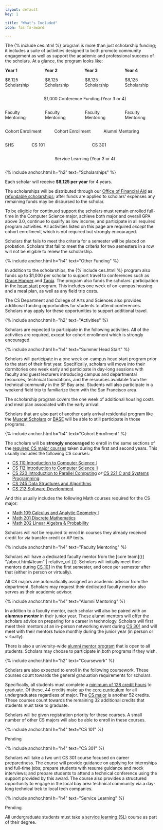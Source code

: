 ```yaml
---
layout: default
key: 1

title: "What's Included"
icon: fas fa-award

---
```


The {% include ces.html %} program is more than just scholarship funding; it includes a suite of activities designed to both promote community engagement as well as support the academic and professional success of the scholars. At a glance, the program looks like:

<div class="glance">
  <div class="columns is-3 is-mobile">
    <div class="column"><strong>Year 1</strong></div>
    <div class="column"><strong>Year 2</strong></div>
    <div class="column"><strong>Year 3</strong></div>
    <div class="column"><strong>Year 4</strong></div>
  </div>

  <div class="columns is-3 is-mobile">
    <div class="column">
      <p class="has-background-usf-green has-text-white">$8,125 Scholarship</p>
    </div>
    <div class="column">
      <p class="has-background-usf-green has-text-white">$8,125 Scholarship</p>
    </div>
    <div class="column">
      <p class="has-background-usf-green has-text-white">$8,125 Scholarship</p>
    </div>
    <div class="column">
      <p class="has-background-usf-green has-text-white">$8,125 Scholarship</p>
    </div>
  </div>

  <div class="columns is-3 is-mobile">
    <div class="column"></div>  
    <div class="column">
      <p class="has-background-usf-green has-text-white">
        $1,000 Conference Funding (Year 3 or 4)
      </p>
    </div>
  </div>

  <div class="columns is-3 is-mobile">
    <div class="column">
      <p class="has-background-usf-gold">Faculty Mentoring</p>
    </div>
    <div class="column">
      <p class="has-background-usf-gold">Faculty Mentoring</p>
    </div>
    <div class="column">
      <p class="has-background-usf-gold">Faculty Mentoring</p>
    </div>
    <div class="column">
      <p class="has-background-usf-gold">Faculty Mentoring</p>
    </div>
  </div>

  <div class="columns is-3 is-mobile">
    <div class="column">
      <p class="has-background-usf-gold">Cohort Enrollment</p>
    </div>
    <div class="column">
      <p class="has-background-usf-gold">Cohort Enrollment</p>
    </div>
    <div class="column">
      <p class="has-background-usf-gold">Alumni Mentoring</p>
    </div>
    <div class="column"></div>        
  </div>

  <div class="columns is-3 is-mobile">
    <div class="column is-quarter">
      <div class="columns is-3 is-mobile">
        <div class="column is-narrow">
          <p class="has-background-usf-gold">SHS</p>
        </div>
        <div class="column">
          <p class="has-background-usf-gold">CS 101</p>
        </div>
      </div>
    </div>
    <div class="column is-quarter"></div>
    <div class="column is-quarter">
      <p class="has-background-usf-gold">CS 301</p>
    </div>
    <div class="column is-quarter"></div>
  </div>

  <div class="columns is-3 is-mobile">
    <div class="column is-half"></div>
    <div class="column is-half">
      <p class="has-background-usf-gold">Service Learning (Year 3 or 4)</p>
    </div>
  </div>
</div>

{% include anchor.html h="h2" text="Scholarships" %}

Each scholar will receive **$8,125 per year** for 4 years.

The scholarships will be distributed through our [Office of Financial Aid](https://myusf.usfca.edu/financial-aid) as [refundable scholarships](https://myusf.usfca.edu/financial-aid/policies); after funds are applied to scholars' expenses any remaining funds may be disbursed to the scholar.

To be eligible for continued support the scholars must remain enrolled full-time in the Computer Science major, achieve both major and overall GPA above 3.0, continue to qualify as low income, and participate in all required program activities. All activities listed on this page are required *except* the cohort enrollment, which is not required but strongly encouraged.

Scholars that fails to meet the criteria for a semester will be placed on probation. Scholars that fail to meet the criteria for two semesters in a row will not be eligible to renew the
scholarship.

{% include anchor.html h="h4" text="Other Funding" %}

In addition to the scholarships, the {% include ces.html %} program also funds up to $1,000 per scholar to support travel to conferences such as [Grace Hopper](https://ghc.anitab.org/) and [Tapia](http://tapiaconference.org/).
The program also funds the scholars' participation in the [head start](#summer-head-start) program.
This includes one week of on-campus housing and a meal plan, as well as any field trip costs.

<article class="message is-primary is-small">
  <div class="message-body">
    The CS Department and College of Arts and Sciences also provides additional funding opportunities for students to attend conferences. Scholars may apply for these opportunities to support additional travel.
  </div>
</article>

{% include anchor.html h="h2" text="Activities" %}

Scholars are expected to participate in the following activities. All of the activities are required, except for cohort enrollment which is strongly encouraged.

{% include anchor.html h="h4" text="Summer Head Start" %}

Scholars will participate in a one week on-campus head start program prior to the start of their first year. Specifically, scholars will move into their dormitories one week early and participate in day-long sessions with faculty and guest lecturers introducing campus and departmental resources, technical foundations, and the resources available from the technical community in the SF Bay area. Students will also participate in a weekend field trip to familiarize them with the San Francisco area.

The scholarship program covers the one week of additional housing costs and meal plan associated with the early arrival.

<article class="message is-primary is-small">
  <div class="message-body">
    Scholars that are also part of another early arrival residential program like the <a href="https://myusf.usfca.edu/student-life/casa/muscat">Muscat Scholars</a> or <a href="https://www.usfca.edu/academics/special-programs/black-achievement-success-engagement">BASE</a> will be able to still participate in those programs.
  </div>
</article>

{% include anchor.html h="h4" text="Cohort Enrollment" %}

The scholars will be **strongly encouraged** to enroll in the same sections of the [required CS major courses](https://www.usfca.edu/catalog/undergraduate/arts-sciences/computer-science/major) taken during the first and second years. This usually includes the following CS courses:

  - [CS 110 Introduction to Computer Science I](https://www.usfca.edu/catalog/course/110-introduction-computer-science-i)
  - [CS 112 Introduction to Computer Science II](https://www.usfca.edu/catalog/course/112-introduction-computer-science-ii)
  - [CS 220 Introduction to Parallel Computing](https://www.usfca.edu/catalog/course/220-introduction-parallel-computing) *or* [CS 221 C and Systems Programming](https://www.usfca.edu/catalog/course/221-c-and-systems-programming)
  - [CS 245 Data Structures and Algorithms](https://www.usfca.edu/catalog/course/245-data-struct-algorithms)
  - [CS 212 Software Development](https://www.usfca.edu/catalog/course/212-software-development)

And this usually includes the following Math courses required for the CS major:

  - [Math 109 Calculus and Analytic Geometry I](https://www.usfca.edu/catalog/course/109-calculus-and-analytic-geometry-i)
  - [Math 201 Discrete Mathematics](https://www.usfca.edu/catalog/course/201-discrete-mathematics)
  - [Math 202 Linear Algebra & Probability](https://www.usfca.edu/catalog/course/202-linear-algebra-probability)

Scholars will *not* be required to enroll in courses they already received credit for via transfer credit or AP tests.

{% include anchor.html h="h4" text="Faculty Mentoring" %}

Scholars will have a dedicated faculty mentor from the [core team]({{ "/about.html#team" | relative_url }}). Scholars will initially meet their mentors during [CS 101](#cs-101) in the first semester, and once per semester after that (either in person or virtually).

<article class="message is-primary is-small">
  <div class="message-body">
    All CS majors are automatically assigned an academic advisor from the department. Scholars may request their dedicated faculty mentor also serves as their academic advisor.
  </div>
</article>

{% include anchor.html h="h4" text="Alumni Mentoring" %}

In addition to a faculty mentor, each scholar will also be paired with an <strong>alumnus mentor</strong> in their junior year. These alumni mentors will offer the scholars advice on preparing for a career in technology. Scholars will first meet their mentors at an in-person networking event during [CS 301](#cs-301) and will meet with their mentors twice monthly during the junior year (in person or virtually).

<article class="message is-primary is-small">
  <div class="message-body">
    There is also a university-wide <a href="https://www.usfca.edu/alumni/mentor">alumni mentor program</a> that is open to all students. Scholars may choose to participate in both programs if they wish.
  </div>
</article>

{% include anchor.html h="h2" text="Coursework" %}

Scholars are also expected to enroll in the following coursework. These courses count towards the general graduation requirements for scholars.

Specifically, all students must complete a [minimum of 128 credit hours](https://www.usfca.edu/catalog/regulations/student) to graduate. Of these, 44 credits make up the [core curriculum](https://www.usfca.edu/academics/undergraduate/core-curriculum) for all undergraduates regardless of major. The [CS major](https://www.usfca.edu/catalog/undergraduate/arts-sciences/computer-science/major) is another 52 credits. These courses count towards the remaining 32 additional credits that students must take to graduate.

Scholars will be given registration priority for these courses. A small number of other CS majors will also be able to enroll in these courses.

{% include anchor.html h="h4" text="CS 101" %}

Pending

{% include anchor.html h="h4" text="CS 301" %}

Scholars will take a two unit CS 301 course focused on career preparedness. The course will provide guidance on applying for internships and full-time jobs; prepare students with resume guidance and mock interviews; and prepare students to attend a technical conference using the support provided by this award. The course also provides a structured opportunity to engage in the local bay area technical community via a day-long technical trek to local tech companies.

{% include anchor.html h="h4" text="Service Learning" %}

Pending

<article class="message is-primary is-small">
  <div class="message-body">
    All undergraduate students must take a <a href="https://www.usfca.edu/academics/undergraduate/core-curriculum/additional-requirements">service learning (SL)</a> course as part of their degree.
  </div>
</article>
